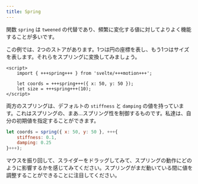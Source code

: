 ```yaml
---
title: Spring
---
```


関数 `spring` は `tweened` の代替であり、頻繁に変化する値に対してよりよく機能することが多いです。

この例では、2つのストアがあります。1つは円の座標を表し、もう1つはサイズを表します。それらをスプリングに変換してみましょう。

```svelte
<script>
	import { +++spring+++ } from 'svelte/+++motion+++';

	let coords = +++spring+++({ x: 50, y: 50 });
	let size = +++spring+++(10);
</script>
```

両方のスプリングは、デフォルトの `stiffness` と `damping` の値を持っています。これはスプリングの、まあ…スプリング性を制御するものです。私達は、自分の初期値を指定することができます。

```js
let coords = spring({ x: 50, y: 50 }, +++{
	stiffness: 0.1,
	damping: 0.25
}+++);
```

マウスを振り回して、スライダーをドラッグしてみて、スプリングの動作にどのように影響するかを感じてみてください。スプリングがまだ動いている間に値を調整することができることに注目してください。
